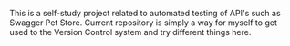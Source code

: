 This is a self-study project related to automated testing of API's such as Swagger Pet Store.
Current repository is simply a way for myself to get used to the Version Control system and try different things here.
